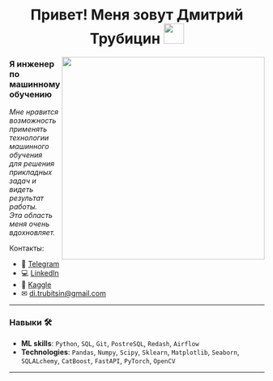 <h1 align="center"> Привет! Меня зовут Дмитрий Трубицин <img src="https://media.giphy.com/media/hvRJCLFzcasrR4ia7z/giphy.gif" width="40"></h1>
<img align="right" src="https://media.giphy.com/media/SpopD7IQN2gK3qN4jS/giphy.gif" width="400">

### Я инженер по машинному обучению
*Мне нравится возможность применять технологии машинного обучения <br/> 
для решения прикладных задач и видеть результат работы.*<br/>*Эта область меня очень вдохновляет.*

Контакты:
* 📲 [Telegram](https://t.me/dmitry_trubitsin)
* 💻 [LinkedIn](https://www.linkedin.com/in/dmitry-trubitsin/?trk=opento_sprofile_topcard)
* 🔭 [Kaggle](https://www.kaggle.com/dmitrytrubitsin)
* ✉ [di.trubitsin@gmail.com](mailto:di.trubitsin@gmail.com) 

---
### Навыки :hammer_and_wrench:

- **ML skills**: `Python`, `SQL`, `Git`, `PostreSQL`, `Redash`, `Airflow`
- **Technologies**: `Pandas`, `Numpy`, `Scipy`, `Sklearn`, `Matplotlib`, `Seaborn`, `SQLALchemy`,  `CatBoost`,  `FastAPI`, `PyTorch`, `OpenCV`
---


